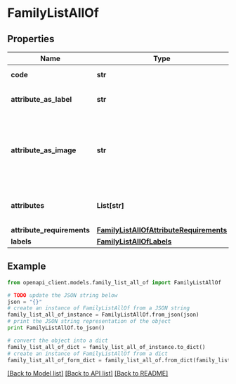 # FamilyListAllOf


## Properties
Name | Type | Description | Notes
------------ | ------------- | ------------- | -------------
**code** | **str** | Family code | 
**attribute_as_label** | **str** | Attribute code used as label | 
**attribute_as_image** | **str** | Attribute code used as the main picture in the user interface (only since v2.0) | [optional] [default to 'null']
**attributes** | **List[str]** | Attributes codes that compose the family | [optional] 
**attribute_requirements** | [**FamilyListAllOfAttributeRequirements**](FamilyListAllOfAttributeRequirements.md) |  | [optional] 
**labels** | [**FamilyListAllOfLabels**](FamilyListAllOfLabels.md) |  | [optional] 

## Example

```python
from openapi_client.models.family_list_all_of import FamilyListAllOf

# TODO update the JSON string below
json = "{}"
# create an instance of FamilyListAllOf from a JSON string
family_list_all_of_instance = FamilyListAllOf.from_json(json)
# print the JSON string representation of the object
print FamilyListAllOf.to_json()

# convert the object into a dict
family_list_all_of_dict = family_list_all_of_instance.to_dict()
# create an instance of FamilyListAllOf from a dict
family_list_all_of_form_dict = family_list_all_of.from_dict(family_list_all_of_dict)
```
[[Back to Model list]](../README.md#documentation-for-models) [[Back to API list]](../README.md#documentation-for-api-endpoints) [[Back to README]](../README.md)


